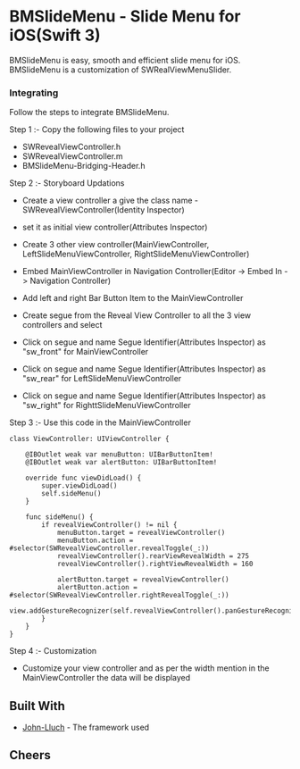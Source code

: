 # BMSlideMenu - Slide Menu for iOS(Swift 3)
BMSlideMenu is easy, smooth and efficient slide menu for iOS. BMSlideMenu is a customization of SWRealViewMenuSlider. 



### Integrating

Follow the steps to integrate BMSlideMenu.

Step 1 :- Copy the following files to your project

* SWRevealViewController.h
* SWRevealViewController.m
* BMSlideMenu-Bridging-Header.h

Step 2 :- Storyboard Updations

* Create a view controller a give the class name - SWRevealViewController(Identity Inspector)
* set it as initial view controller(Attributes Inspector)

* Create 3 other view controller(MainViewController, LeftSlideMenuViewController, RightSlideMenuViewController)
* Embed MainViewController in Navigation Controller(Editor -> Embed In -> Navigation Controller)
* Add left and right Bar Button Item to the MainViewController
* Create segue from the Reveal View Controller to all the 3 view controllers and select

* Click on segue and name Segue Identifier(Attributes Inspector) as "sw_front" for MainViewController
* Click on segue and name Segue Identifier(Attributes Inspector) as "sw_rear" for LeftSlideMenuViewController
* Click on segue and name Segue Identifier(Attributes Inspector) as "sw_right" for RighttSlideMenuViewController


Step 3 :- Use this code in the MainViewController

```
class ViewController: UIViewController {
    
    @IBOutlet weak var menuButton: UIBarButtonItem!
    @IBOutlet weak var alertButton: UIBarButtonItem!

    override func viewDidLoad() {
        super.viewDidLoad()
        self.sideMenu()
    }
    
    func sideMenu() {
        if revealViewController() != nil {
            menuButton.target = revealViewController()
            menuButton.action = #selector(SWRevealViewController.revealToggle(_:))
            revealViewController().rearViewRevealWidth = 275
            revealViewController().rightViewRevealWidth = 160
            
            alertButton.target = revealViewController()
            alertButton.action = #selector(SWRevealViewController.rightRevealToggle(_:))
            view.addGestureRecognizer(self.revealViewController().panGestureRecognizer())
        }
    }
}

```

Step 4 :- Customization

* Customize your view controller and as per the width mention in the MainViewController the data will be displayed

## Built With

* [John-Lluch](https://github.com/John-Lluch/SWRevealViewController) - The framework used

## Cheers
